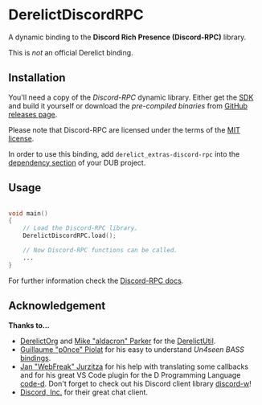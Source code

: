 # DerelictDiscordRPC

A dynamic binding to the **Discord Rich Presence (Discord-RPC)** library.

This is *not* an official Derelict binding.

## Installation

You'll need a copy of the *Discord-RPC* dynamic library.
Either get the [SDK](https://github.com/discordapp/discord-rpc) and build it yourself
or download the *pre-compiled binaries* from [GitHub releases page](https://github.com/discordapp/discord-rpc/releases).

Please note that Discord-RPC are licensed under the terms of the [MIT license](Discord-RPC_LICENSE).

In order to use this binding, add `derelict_extras-discord-rpc` into the [dependency section](https://code.dlang.org/getting_started#adding-deps) of your DUB project.


## Usage

```D

void main()
{
    // Load the Discord-RPC library.
    DerelictDiscordRPC.load();

    // Now Discord-RPC functions can be called.
    ... 
}
```

For further information check the
[Discord-RPC docs](https://discordapp.com/developers/docs/rich-presence/how-to).


## Acknowledgement

**Thanks to...**

 - [DerelictOrg](https://github.com/DerelictOrg) and [Mike "aldacron" Parker](https://github.com/mdparker) for the [DerelictUtil](https://github.com/DerelictOrg/DerelictUtil).
 - [Guillaume "p0nce" Piolat](https://www.auburnsounds.com/) for his easy to understand *Un4seen BASS* [bindings](https://github.com/p0nce/DerelictBASS).
 - [Jan "WebFreak" Jurzitza](https://twitter.com/webfreak001) for his help with translating some callbacks and for his great VS Code plugin for the D Programming Language [code-d](https://marketplace.visualstudio.com/items?itemName=webfreak.code-d). Don't forget to check out his Discord client library [discord-w](https://github.com/WebFreak001/discord-w)!
 - [Discord, Inc.](https://discordapp.com/) for their great chat client.
